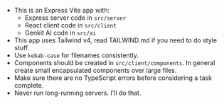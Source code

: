 - This is an Express Vite app with:
  - Express server code in `src/server`
  - React client code in `src/client`
  - Genkit AI code in `src/ai`
- This app uses Tailwind v4, read TAILWIND.md if you need to do style stuff.
- Use `kebab-case` for filenames consistently.
- Components should be created in `src/client/components`. In general create small encapsulated components over large files.
- Make sure there are no TypeScript errors before considering a task complete.
- Never run long-running servers. I'll do that.
